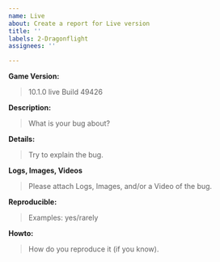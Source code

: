 ```yaml
---
name: Live
about: Create a report for Live version
title: ''
labels: 2-Dragonflight
assignees: ''

---
```


**Game Version:**
> 10.1.0 live Build 49426

**Description:**
> What is your bug about?

**Details:**
> Try to explain the bug.

**Logs, Images, Videos**
> Please attach Logs, Images, and/or a Video of the bug.

**Reproducible:**
> Examples: yes/rarely

**Howto:**
> How do you reproduce it (if you know).
